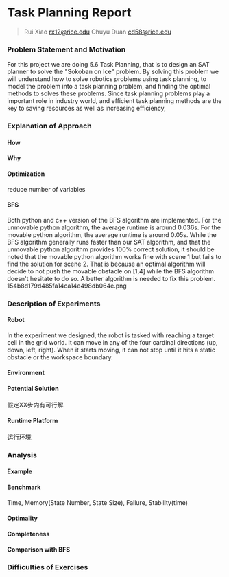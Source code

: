 # Task Planning Report

> Rui Xiao rx12@rice.edu  Chuyu Duan cd58@rice.edu

### Problem Statement and Motivation
For this project we are doing 5.6 Task Planning, that is to design an SAT planner to solve the "Sokoban on Ice" problem. By solving this problem we will understand how to solve robotics problems using task planning, to model the problem into a task planning problem, and finding the optimal methods to solves these problems. Since task planning problems play a important role in industry world, and efficient task planning methods are the key to saving resources as well as increasing efficiency,
### Explanation of Approach

#### How

#### Why

#### Optimization

reduce number of variables

#### BFS
Both python and c++ version of the BFS algorithm are implemented.
For the unmovable python algorithm, the average runtime is around 0.036s. For the movable python algorithm, the average runtime is around 0.05s. While the BFS algorithm generally runs faster than our SAT algorithm, and that the unmovable python algorithm provides 100% correct solution, it should be noted that the movable python algorithm works fine with scene 1 but fails to find the solution for scene 2. That is because an optimal algorithm will decide to not push the movable obstacle on [1,4] while the BFS algorithm doesn't hesitate to do so. A better algorithm is needed to fix this problem.
154b8d179d485fa14ca14e498db064e.png

### Description of Experiments

#### Robot

In the experiment we designed, the robot is tasked with reaching a target cell in the grid world. It can move in any of the four cardinal directions (up, down, left, right). When it starts moving, it can not stop until it hits a static obstacle or the workspace boundary.

#### Environment

#### Potential Solution

假定XX步内有可行解

#### Runtime Platform

运行环境

### Analysis

#### Example

#### Benchmark

Time, Memory(State Number, State Size), Failure, Stability(time)

#### Optimality

#### Completeness

#### Comparison with BFS

### Difficulties of Exercises
